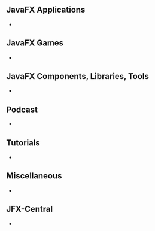 ## JavaFX Applications

* 

## JavaFX Games

* 

## JavaFX Components, Libraries, Tools

*

## Podcast

*

## Tutorials

*

## Miscellaneous

*

## JFX-Central

* 
